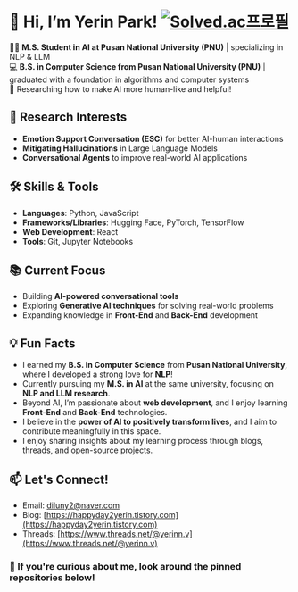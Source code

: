 # 👋 Hi, I’m Yerin Park! [![Solved.ac프로필](http://mazassumnida.wtf/api/mini/generate_badge?boj=diluny)](https://solved.ac/diluny)

🧑‍💻 **M.S. Student in AI at Pusan National University (PNU)** | specializing in NLP & LLM  
💻 **B.S. in Computer Science from Pusan National University (PNU)** | graduated with a foundation in algorithms and computer systems  
🤖 Researching how to make AI more human-like and helpful!  

## 🌟 Research Interests
- **Emotion Support Conversation (ESC)** for better AI-human interactions  
- **Mitigating Hallucinations** in Large Language Models
- **Conversational Agents** to improve real-world AI applications  

## 🛠️ Skills & Tools
- **Languages**: Python, JavaScript  
- **Frameworks/Libraries**: Hugging Face, PyTorch, TensorFlow  
- **Web Development**: React 
- **Tools**: Git, Jupyter Notebooks  

## 📚 Current Focus
- Building **AI-powered conversational tools**  
- Exploring **Generative AI techniques** for solving real-world problems  
- Expanding knowledge in **Front-End** and **Back-End** development  

## 💡 Fun Facts
- I earned my **B.S. in Computer Science** from **Pusan National University**, where I developed a strong love for **NLP**!  
- Currently pursuing my **M.S. in AI** at the same university, focusing on **NLP and LLM research**.  
- Beyond AI, I’m passionate about **web development**, and I enjoy learning **Front-End** and **Back-End** technologies.  
- I believe in the **power of AI to positively transform lives**, and I aim to contribute meaningfully in this space.  
- I enjoy sharing insights about my learning process through blogs, threads, and open-source projects.

## 📫 Let's Connect!
- Email: [diluny2@naver.com](mailto:diluny2@naver.com)  
- Blog: [https://happyday2yerin.tistory.com](https://happyday2yerin.tistory.com)
- Threads: [https://www.threads.net/@yerinn.v](https://www.threads.net/@yerinn.v)

### 🥳 If you're curious about me, look around the pinned repositories below!

<!---
Yerin99/Yerin99 is a ✨ special ✨ repository because its `README.md` (this file) appears on your GitHub profile.
You can click the Preview link to take a look at your changes.
--->
